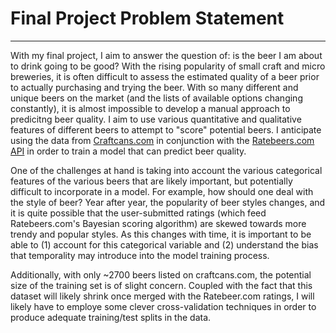 # Final Project Problem Statement
---
With my final project, I aim to answer the question of: is the beer I am about to drink going to be good? With the rising popularity of small craft and micro breweries, it is often difficult to assess the estimated quality of a beer prior to actually purchasing and trying the beer.   With so many different and unique beers on the market (and the lists of available options changing constantly), it is almost impossible to develop a manual approach to predicitng beer quality.  I aim to use various quantitative and qualitative features of different beers to attempt to "score" potential beers.  I anticipate using the data from [Craftcans.com](https://www.craftcans.com) in conjunction with the [Ratebeers.com API](https://www.ratebeer.com/api.asp) in order to train a model that can predict beer quality.

One of the challenges at hand is taking into account the various categorical features of the various beers that are likely important, but potentially difficult to incorporate in a model.  For example, how should one deal with the style of beer?  Year after year, the popularity of beer styles changes, and it is quite possible that the user-submitted ratings (which feed Ratebeers.com's Bayesian scoring algorithm) are skewed towards more trendy and popular styles.  As this changes with time, it is important to be able to (1) account for this categorical variable and (2) understand the bias that temporality may introduce into the model training process.

Additionally, with only ~2700 beers listed on craftcans.com, the potential size of the training set is of slight concern.  Coupled with the fact that this dataset will likely shrink once merged with the Ratebeer.com ratings, I will likely have to employe some clever cross-validation techniques in order to produce adequate training/test splits in the data.
